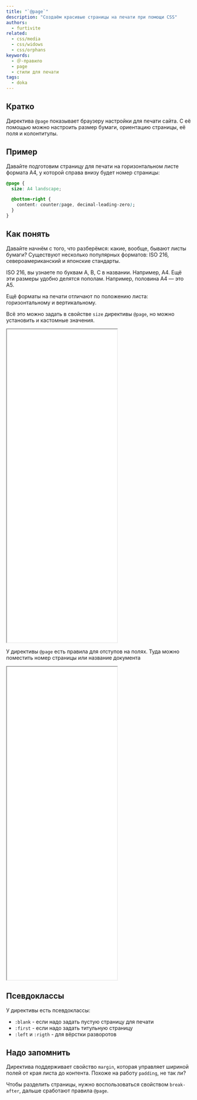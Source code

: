 ```yaml
---
title: "`@page`"
description: "Создаём красивые страницы на печати при помощи CSS"
authors:
  - furtivite
related:
  - css/media
  - css/widows
  - css/orphans
keywords:
  - ＠-правило
  - page
  - стили для печати
tags:
  - doka
---
```


## Кратко

Директива `@page` показывает браузеру настройки для печати сайта. С её помощью можно настроить размер бумаги, ориентацию страницы, её поля и колонтитулы.

## Пример

Давайте подготовим страницу для печати на горизонтальном листе формата А4, у которой справа внизу будет номер страницы:

```css
@page {
  size: A4 landscape;

  @bottom-right {
    content: counter(page, decimal-leading-zero);
  }
}
```

## Как понять

Давайте начнём с того, что разберёмся: какие, вообще, бывают листы бумаги? Существуют несколько популярных форматов: ISO 216, североамериканский и японские стандарты.

ISO 216, вы узнаете по буквам A, B, C в названии. Например, A4. Ещё эти размеры удобно делятся пополам. Например, половина A4 — это A5.

Ещё форматы на печати отличают по положению листа: горизонтальному и вертикальному.

Всё это можно задать в свойстве `size` директивы `@page`, но можно установить и кастомные значения.

<iframe title="Варианты размеров и ориентации страниц" src="demos/page-example/" height="850"></iframe>

У директивы `@page` есть правила для отступов на полях. Туда можно поместить номер страницы или название документа

<iframe title="Управление полями" src="demos/at-rules/" height="850"></iframe>

## Псевдоклассы

У директивы есть псевдоклассы:

- `:blank` - если надо задать пустую страницу для печати
- `:first` - если надо задать титульную страницу
- `:left` и `:rigth` - для вёрстки разворотов

## Надо запомнить

Директива поддерживает свойство `margin`, которая управляет шириной полей от края листа до контента. Похоже на работу `padding`, не так ли?

Чтобы разделить страницы, нужно воспользоваться свойством `break-after`, дальше сработают правила `@page`.
